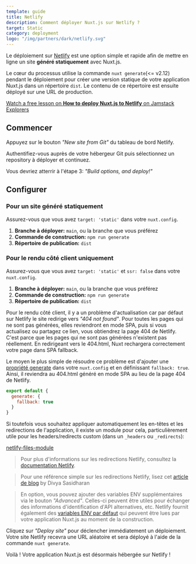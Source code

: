 ```yaml
---
template: guide
title: Netlify
description: Comment déployer Nuxt.js sur Netlify ?
target: Static
category: deployment
logo: "/img/partners/dark/netlify.svg"
---
```


Le déploiement sur [Netlify](https://www.netlify.com) est une option simple et rapide afin de mettre en ligne un site **généré statiquement** avec Nuxt.js.

Le cœur du processus utilise la commande `nuxt generate`(<= v2.12) pendant le déploiement pour créer une version statique de votre application Nuxt.js dans un répertoire `dist`. Le contenu de ce répertoire est ensuite déployé sur une URL de production.

<div class="Promo__Video">
  <a href="https://explorers.netlify.com/learn/get-started-with-nuxt/nuxt-generate-and-deploy" target="_blank">
    <p class="Promo__Video__Icon">
      Watch a free lesson on <strong>How to deploy Nuxt.js to Netlify</strong> on Jamstack Explorers
    </p>
  </a>
</div>

## Commencer

Appuyez sur le bouton _"New site from Git"_ du tableau de bord Netlify.

Authentifiez-vous auprès de votre hébergeur Git puis sélectionnez un repository à déployer et continuez.

Vous devriez atterrir à l'étape 3: _"Build options, and deploy!"_

## Configurer

### Pour un site généré statiquement

Assurez-vous que vous avez `target: 'static'` dans votre `nuxt.config`.

1. **Branche à déployer:** `main`, ou la branche que vous préférez
1. **Commande de construction:** `npm run generate`
1. **Répertoire de publication:** `dist`

### Pour le rendu côté client uniquement

Assurez-vous que vous avez `target: 'static'` et `ssr: false` dans votre `nuxt.config`.

1. **Branche à déployer:** `main`, ou la branche que vous préférez
1. **Commande de construction:** `npm run generate`
1. **Répertoire de publication:** `dist`

Pour le rendu côté client, il y a un problème d'actualisation car par défaut sur Netlify le site redirige vers _"404 not found"_. Pour toutes les pages qui ne sont pas générées, elles reviendront en mode SPA, puis si vous actualisez ou partagez ce lien, vous obtiendrez la page 404 de Netlify. C'est parce que les pages qui ne sont pas générées n'existent pas réellement. En redirigeant vers le 404.html, Nuxt rechargera correctement votre page dans SPA fallback.

Le moyen le plus simple de résoudre ce problème est d'ajouter une [propriété generate](/docs/configuration-glossary/configuration-generate#fallback) dans votre `nuxt.config` et en définissant `fallback: true`. Ainsi, il reviendra au 404.html généré en mode SPA au lieu de la page 404 de Netlify.

```js
export default {
  generate: {
    fallback: true
  }
}
```

Si toutefois vous souhaitez appliquer automatiquement les en-têtes et les redirections de l'application, il existe un module pour cela, particulièrement utile pour les headers/redirects custom (dans un `_headers` ou `_redirects`):

[netlify-files-module](https://github.com/nuxt-community/netlify-files-module)

> Pour plus d'informations sur les redirections Netlify, consultez la [documentation Netlify](https://www.netlify.com/docs/redirects/#rewrites-and-proxying).

> Pour une référence simple sur les redirections Netlify, lisez cet [article de blog](https://www.netlify.com/blog/2019/01/16/redirect-rules-for-all-how-to-configure-redirects-for-your-static-site) by Divya Sasidharan

> En option, vous pouvez ajouter des variables ENV supplémentaires via le bouton _"Advanced"_. Celles-ci peuvent être utiles pour échanger des informations d'identification d'API alternatives, etc. Netlify fournit également des [variables ENV par défaut](https://www.netlify.com/docs/build-settings/#build-environment-variables) qui peuvent être lues par votre application Nuxt.js au moment de la construction.

Cliquez sur _"Deploy site"_ pour déclencher immédiatement un déploiement. Votre site Netlify recevra une URL aléatoire et sera déployé à l'aide de la commande `nuxt generate`.

Voilà ! Votre application Nuxt.js est désormais hébergée sur Netlify !
